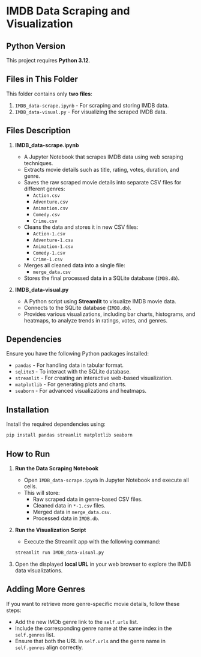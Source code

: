 # IMDB Data Scraping and Visualization

## Python Version
This project requires **Python 3.12**.

## Files in This Folder
This folder contains only **two files**:  
1. `IMDB_data-scrape.ipynb` - For scraping and storing IMDB data.  
2. `IMDB_data-visual.py` - For visualizing the scraped IMDB data.  

## Files Description
1. **IMDB_data-scrape.ipynb**  
   - A Jupyter Notebook that scrapes IMDB data using web scraping techniques.
   - Extracts movie details such as title, rating, votes, duration, and genre.
   - Saves the raw scraped movie details into separate CSV files for different genres:
     - `Action.csv`
     - `Adventure.csv`
     - `Animation.csv`
     - `Comedy.csv`
     - `Crime.csv`
   - Cleans the data and stores it in new CSV files:
     - `Action-1.csv`
     - `Adventure-1.csv`
     - `Animation-1.csv`
     - `Comedy-1.csv`
     - `Crime-1.csv`
   - Merges all cleaned data into a single file:
     - `merge_data.csv`
   - Stores the final processed data in a SQLite database (`IMDB.db`).

2. **IMDB_data-visual.py**  
   - A Python script using **Streamlit** to visualize IMDB movie data.
   - Connects to the SQLite database (`IMDB.db`).
   - Provides various visualizations, including bar charts, histograms, and heatmaps, to analyze trends in ratings, votes, and genres.

## Dependencies
Ensure you have the following Python packages installed:

- `pandas` - For handling data in tabular format.
- `sqlite3` - To interact with the SQLite database.
- `streamlit` - For creating an interactive web-based visualization.
- `matplotlib` - For generating plots and charts.
- `seaborn` - For advanced visualizations and heatmaps.

## Installation
Install the required dependencies using:
```sh
pip install pandas streamlit matplotlib seaborn
```

## How to Run
1. **Run the Data Scraping Notebook**  
   - Open `IMDB_data-scrape.ipynb` in Jupyter Notebook and execute all cells.
   - This will store:
     - Raw scraped data in genre-based CSV files.
     - Cleaned data in `*-1.csv` files.
     - Merged data in `merge_data.csv`.
     - Processed data in `IMDB.db`.

2. **Run the Visualization Script**  
   - Execute the Streamlit app with the following command:
   ```sh
   streamlit run IMDB_data-visual.py
   ```
3. Open the displayed **local URL** in your web browser to explore the IMDB data visualizations.

## Adding More Genres
If you want to retrieve more genre-specific movie details, follow these steps:
- Add the new IMDb genre link to the `self.urls` list.
- Include the corresponding genre name at the same index in the `self.genres` list.
- Ensure that both the URL in `self.urls` and the genre name in `self.genres` align correctly.
